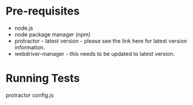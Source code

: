 # Pre-requisites
  * node.js
  * node package manager (npm)
  * protractor - latest version - please see the link here for latest version information.
  * webdriver-manager - this needs to be updated to latest version.

# Running Tests
protractor config.js
